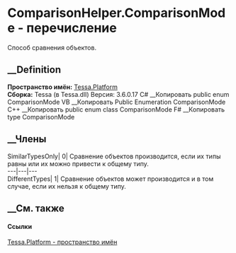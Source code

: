 # ComparisonHelper.ComparisonMode - перечисление
Способ сравнения объектов.
## __Definition
 **Пространство имён:** [Tessa.Platform](N_Tessa_Platform.htm)  
 **Сборка:** Tessa (в Tessa.dll) Версия: 3.6.0.17
C# __Копировать
     public enum ComparisonMode
VB __Копировать
     Public Enumeration ComparisonMode
C++ __Копировать
     public enum class ComparisonMode
F# __Копировать
     type ComparisonMode
##  __Члены
SimilarTypesOnly| 0|  Сравнение объектов производится, если их типы равны или
их можно привести к общему типу.  
---|---|---  
DifferentTypes| 1|  Сравнение объектов может производится и в том случае, если
их нельзя к общему типу.  
## __См. также
#### Ссылки
[Tessa.Platform - пространство имён](N_Tessa_Platform.htm)
